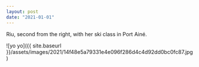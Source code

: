 ```yaml
---
layout: post
date: "2021-01-01"
---
```


Riu, second from the right, with her ski class in Port Ainé.

![yo yo]({{ site.baseurl }}/assets/images/2021/14f48e5a79331e4e096f286d4c4d92dd0bc0fc87.jpg)

